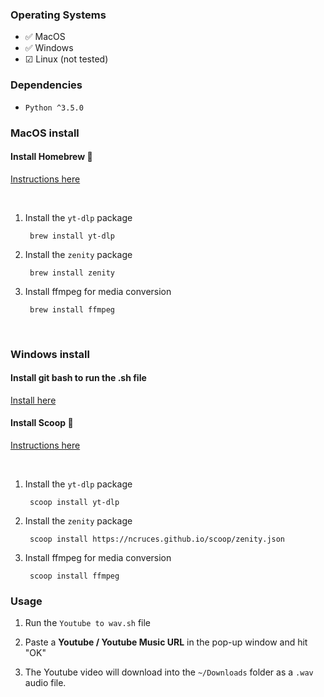 ### Operating Systems

- ✅ MacOS
- ✅ Windows
- ☑ Linux (not tested)

### Dependencies

- `Python ^3.5.0`

### MacOS install

#### Install Homebrew 🍺

[Instructions here](https://brew.sh/)

<br/>

1. Install the `yt-dlp` package

        brew install yt-dlp
  
2. Install the `zenity` package

        brew install zenity

3. Install ffmpeg for media conversion

        brew install ffmpeg

<br/>

### Windows install

#### Install git bash to run the .sh file

[Install here](https://git-scm.com/downloads)

#### Install Scoop 🍨

[Instructions here](https://scoop.sh/)

<br/>

1. Install the `yt-dlp` package

        scoop install yt-dlp
  
2. Install the `zenity` package

        scoop install https://ncruces.github.io/scoop/zenity.json

3. Install ffmpeg for media conversion

        scoop install ffmpeg
   
### Usage

1. Run the `Youtube to wav.sh` file
   
2. Paste a **Youtube / Youtube Music URL** in the pop-up window and hit "OK"

3. The Youtube video will download into the `~/Downloads` folder as a `.wav` audio file.
